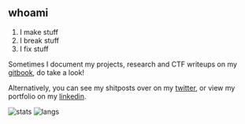## whoami

1. I make stuff
2. I break stuff
3. I fix stuff

Sometimes I document my projects, research and CTF writeups on my [gitbook](https://gatari.gitbook.io/), do take a look! 

Alternatively, you can see my shitposts over on my [twitter](https://twitter.com/deceptivexd), or view my portfolio on my [linkedin](https://www.linkedin.com/in/zavierlee-sg/).

![stats](https://github-readme-stats.vercel.app/api?username=gatariee&show_icons=true&theme=tokyonight&hide=contribs,issues&include_all_commits=true&include_all_prs=true)
![langs](https://github-readme-stats.vercel.app/api/top-langs/?username=gatariee&layout=compact&show_icons=true&theme=tokyonight)
